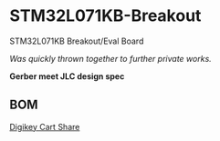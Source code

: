 
# STM32L071KB-Breakout
 STM32L071KB Breakout/Eval Board
 
*Was quickly thrown together to further private works.*

**Gerber meet JLC design spec**
 
 ## BOM
[Digikey Cart Share](https://www.digikey.com/short/h47hrp48)